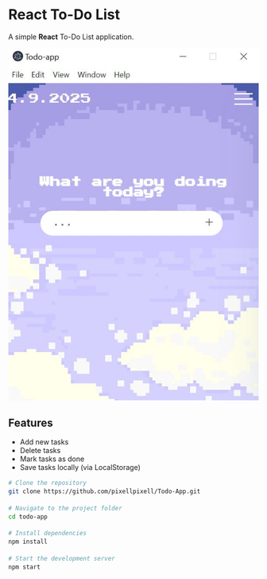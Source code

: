 # React To-Do List

A simple **React** To-Do List application.  

![App Screenshot](./assets/to-do.jpg)

##  Features
- Add new tasks
- Delete tasks
- Mark tasks as done
- Save tasks locally (via LocalStorage)

```bash
# Clone the repository
git clone https://github.com/pixellpixell/Todo-App.git

# Navigate to the project folder
cd todo-app

# Install dependencies
npm install

# Start the development server
npm start
